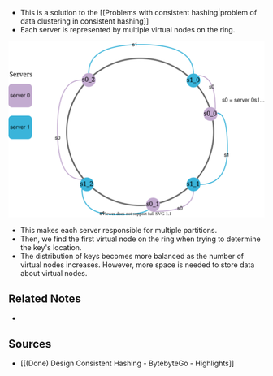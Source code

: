 - This is a solution to the [[Problems with consistent hashing|problem of data clustering in consistent hashing]]
- Each server is represented by multiple virtual nodes on the ring.

![s0_0, s0_1 and s0_2 represent server0 on the ring](Assets/Virtual_nodes.svg)

- This makes each server responsible for multiple partitions.
- Then, we find the first virtual node on the ring when trying to determine the key's location.
- The distribution of keys becomes more balanced as the number of virtual nodes increases. However, more space is needed to store data about virtual nodes.

## Related Notes
- 

## Sources
- [[(Done) Design Consistent Hashing - BytebyteGo - Highlights]]